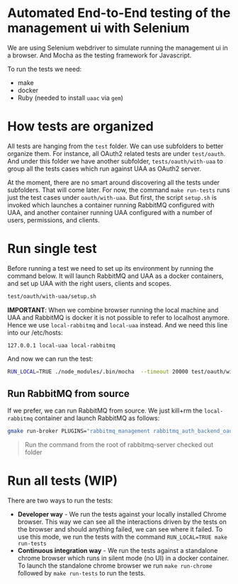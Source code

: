 # Automated End-to-End testing of the management ui with Selenium

We are using Selenium webdriver to simulate running the management ui in a browser.
And Mocha as the testing framework for Javascript.

To run the tests we need:
- make
- docker
- Ruby (needed to install `uaac` via `gem`)

# How tests are organized

All tests are hanging from the `test` folder. We can use subfolders to better organize them.
For instance, all OAuth2 related tests are under `test/oauth`. And under this folder
we have another subfolder, `tests/oauth/with-uaa` to group all the tests cases which run against UAA as OAuth2 server.

At the moment, there are no smart around discovering all the tests under subfolders. That will come later.
For now, the command `make run-tests` runs just the test cases under `oauth/with-uaa`. But first, the script `setup.sh` is
invoked which launches a container running RabbitMQ configured with UAA, and another container running UAA configured with a number of users, permissions, and clients.


# Run single test

Before running a test we need to set up its environment by running the command below. It will
launch RabbitMQ and UAA as a docker containers, and set up UAA with the right users, clients and scopes.  
```bash
test/oauth/with-uaa/setup.sh
```

**IMPORTANT**: When we combine browser running the local machine and UAA and RabbitMQ is docker it is not
possible to refer to localhost anymore. Hence we use `local-rabbitmq` and `local-uaa` instead. And we need
this line into our /etc/hosts:
```
127.0.0.1 local-uaa local-rabbitmq
```

And now we can run the test:
```bash
RUN_LOCAL=TRUE ./node_modules/.bin/mocha  --timeout 20000 test/oauth/with-uaa/happy-login.js
```

## Run RabbitMQ from source

If we prefer, we can run RabbitMQ from source. We just kill+rm the `local-rabbitmq` container and launch
RabbitMQ as follows:
```bash
gmake run-broker PLUGINS="rabbitmq_management rabbitmq_auth_backend_oauth2" RABBITMQ_CONFIG_FILE=deps/rabbitmq_management/selenium/test/oauth/with-uaa/rabbitmq.config
```
> Run the command from the root of rabbitmq-server checked out folder


# Run all tests (WIP)

There are two ways to run the tests:
- **Developer way** - We run the tests against your locally installed
Chrome browser. This way we can see all the interactions driven by the tests on the browser and
should anything failed, we can see where it failed. To use this mode, we run the tests with the command `RUN_LOCAL=TRUE make run-tests`
- **Continuous integration way** - We run the tests against a standalone chrome browser which runs in silent mode (no UI) in
a docker container. To launch the standalone chrome browser we run `make run-chrome` followed by `make run-tests` to run the tests.
